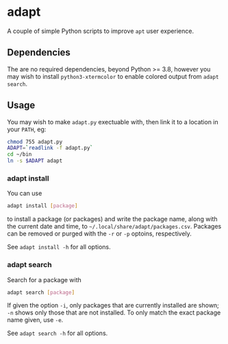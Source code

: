# adapt

A couple of simple Python scripts to improve `apt` user experience.

## Dependencies

The are no required dependencies, beyond Python >= 3.8, however you may wish
to install `python3-xtermcolor` to enable colored output from `adapt search`.

## Usage

You may wish to make `adapt.py` exectuable with, then link it to a location in 
your `PATH`, eg:
```bash
chmod 755 adapt.py
ADAPT=`readlink -f adapt.py`
cd ~/bin
ln -s $ADAPT adapt
```

### adapt install

You can use
```bash
adapt install [package]
```
to install a package (or packages) and write the package name, along with the 
current date and time, to `~/.local/share/adapt/packages.csv`. 
Packages can be removed or purged with the `-r` or `-p` optoins, respectively.

See `adapt install -h` for all options.

### adapt search

Search for a package with
```bash
adapt search [package]
```
If given the option `-i`, only packages that are currently installed are shown;
`-n` shows only those that are not installed. To only match the exact package 
name given, use `-e`.

See `adapt search -h` for all options.